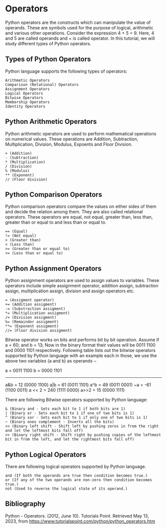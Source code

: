 # Operators

Python operators are the constructs which can manipulate the value of operands. These are symbols used for the purpose of logical, arithmetic and various other operations. Consider the expression 4 + 5 = 9. Here, 4 and 5 are called operands and + is called operator. In this tutorial, we will study different types of Python operators.

## Types of Python Operators

Python language supports the following types of operators:

    Arithmetic Operators
    Comparison (Relational) Operators
    Assignment Operators
    Logical Operators
    Bitwise Operators
    Membership Operators
    Identity Operators

## Python Arithmetic Operators

Python arithmetic operators are used to perform mathematical operations on numerical values. These operations are Addition, Subtraction, Multiplication, Division, Modulus, Expoents and Floor Division.

    + (Addition)
    - (Subtraction)
    * (Multiplication)
    / (Division)
    % (Modulus)
    ** (Exponent)
    // (Floor division)

## Python Comparison Operators

Python comparison operators compare the values on either sides of them and decide the relation among them. They are also called relational operators. These operators are equal, not equal, greater than, less than, greater than or equal to and less than or equal to.

    == (Equal)
    != (Not equal)
    > (Greater than)
    < (Less than)
    >= (Greater than or equal to)
    <= (Less than or equal to)

## Python Assignment Operators

Python assignment operators are used to assign values to variables. These operators include simple assignment operator, addition assign, subtraction assign, multiplication assign, division and assign operators etc.

    = (Assigment operator)
    += (Addition assigment)
    -= (Substraction assigment)
    *= (Multiplication assigment)
    /= (Division assigment)
    %= (Remainder assigment)
    **= (Exponent assigment)
    //= (Floor division assigment)

Bitwise operator works on bits and performs bit by bit operation. Assume if a = 60; and b = 13; Now in the binary format their values will be 0011 1100 and 0000 1101 respectively. Following table lists out the bitwise operators supported by Python language with an example each in those, we use the above two variables (a and b) as operands −

a = 0011 1100
b = 0000 1101

--------------------------

a&b = 12 (0000 1100)
a|b = 61 (0011 1101)
a^b = 49 (0011 0001)
~a  = -61 (1100 0011)
a << 2 = 240 (1111 0000)
a>>2 = 15 (0000 1111)

There are following Bitwise operators supported by Python language:

    & (Binary and - Sets each bit to 1 if both bits are 1)
    | (Binary or - Sets each bit to 1 if one of two bits is 1)
    ^ (Binary xor - Sets each bit to 1 if only one of two bits is 1)
    ~ (Binary ones complement - Inverts all the bits)
    << (Binary left shift - Shift left by pushing zeros in from the right and let the leftmost bits fall off)
    >> (Binary right shift - Shift right by pushing copies of the leftmost bit in from the left, and let the rightmost bits fall off)

## Python Logical Operators

There are following logical operators supported by Python language.

    and (If both the operands are true then condition becomes true.)
    or (If any of the two operands are non-zero then condition becomes true.)
    not (Used to reverse the logical state of its operand.)

## Bibliography

Python - Operators. (2012, June 10). Tutorials Point. Retrieved May 13, 2023, from https://www.tutorialspoint.com/python/python_operators.htm